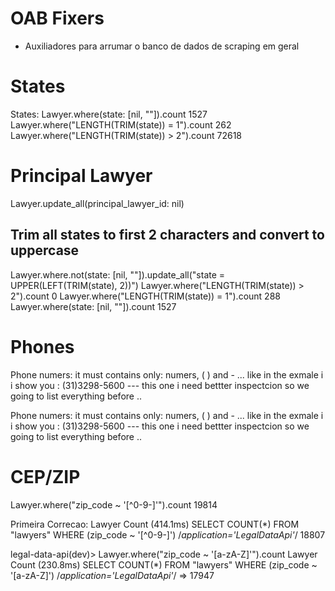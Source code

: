 # OAB Fixers
- Auxiliadores para arrumar o banco de dados de scraping em geral

# States
States:
Lawyer.where(state: [nil, ""]).count
    1527
Lawyer.where("LENGTH(TRIM(state)) = 1").count
    262
Lawyer.where("LENGTH(TRIM(state)) > 2").count
    72618

# Principal Lawyer
Lawyer.update_all(principal_lawyer_id: nil)

## Trim all states to first 2 characters and convert to uppercase
Lawyer.where.not(state: [nil, ""]).update_all("state = UPPER(LEFT(TRIM(state), 2))")
Lawyer.where("LENGTH(TRIM(state)) > 2").count
    0
Lawyer.where("LENGTH(TRIM(state)) = 1").count
    288
Lawyer.where(state: [nil, ""]).count
    1527

# Phones
Phone numers: it must contains only: numers, ( ) and - ... like in the exmale i i show you : (31)3298-5600 --- this one i need bettter inspectcion so we going to list everything before ..

Phone numers: it must contains only: numers, ( ) and - ... like in the exmale i i show you : (31)3298-5600 --- this one i need bettter inspectcion so we going to list everything before ..


# CEP/ZIP
Lawyer.where("zip_code ~ '[^0-9-]'").count
19814

Primeira Correcao:
Lawyer Count (414.1ms)  SELECT COUNT(*) FROM "lawyers" WHERE (zip_code ~ '[^0-9-]') /*application='LegalDataApi'*/
18807

legal-data-api(dev)> Lawyer.where("zip_code ~ '[a-zA-Z]'").count
  Lawyer Count (230.8ms)  SELECT COUNT(*) FROM "lawyers" WHERE (zip_code ~ '[a-zA-Z]') /*application='LegalDataApi'*/
=> 17947
